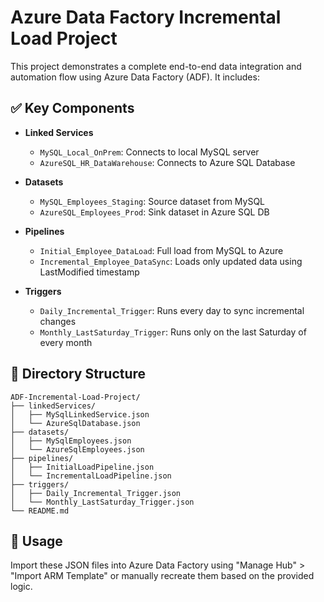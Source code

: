 
# Azure Data Factory Incremental Load Project

This project demonstrates a complete end-to-end data integration and automation flow using Azure Data Factory (ADF). It includes:

## ✅ Key Components

- **Linked Services**
  - `MySQL_Local_OnPrem`: Connects to local MySQL server
  - `AzureSQL_HR_DataWarehouse`: Connects to Azure SQL Database

- **Datasets**
  - `MySQL_Employees_Staging`: Source dataset from MySQL
  - `AzureSQL_Employees_Prod`: Sink dataset in Azure SQL DB

- **Pipelines**
  - `Initial_Employee_DataLoad`: Full load from MySQL to Azure
  - `Incremental_Employee_DataSync`: Loads only updated data using LastModified timestamp

- **Triggers**
  - `Daily_Incremental_Trigger`: Runs every day to sync incremental changes
  - `Monthly_LastSaturday_Trigger`: Runs only on the last Saturday of every month

## 📂 Directory Structure

```
ADF-Incremental-Load-Project/
├── linkedServices/
│   ├── MySqlLinkedService.json
│   └── AzureSqlDatabase.json
├── datasets/
│   ├── MySqlEmployees.json
│   └── AzureSqlEmployees.json
├── pipelines/
│   ├── InitialLoadPipeline.json
│   └── IncrementalLoadPipeline.json
├── triggers/
│   ├── Daily_Incremental_Trigger.json
│   └── Monthly_LastSaturday_Trigger.json
└── README.md
```

## 🚀 Usage

Import these JSON files into Azure Data Factory using "Manage Hub" > "Import ARM Template" or manually recreate them based on the provided logic.

